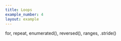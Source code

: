 ```yaml
---
title: Loops
example_number: 4
layout: example
---
```


for, repeat, enumerated(), reversed(), ranges, .stride()